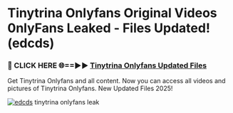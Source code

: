 # Tinytrina Onlyfans Original Videos 0nlyFans Leaked - Files Updated! (edcds)

<h3>🔴 CLICK HERE 🌐==►► <a href="https://tinyurl.com/x26r9saj" rel="nofollow">Tinytrina Onlyfans Updated Files</a></h3>

Get Tinytrina Onlyfans and all content. Now you can access all videos and pictures of Tinytrina Onlyfans. New Updated Files 2025!

[![edcds](https://i.imgur.com/LkgZPqh.gif)](https://tinyurl.com/x26r9saj)
tinytrina onlyfans leak